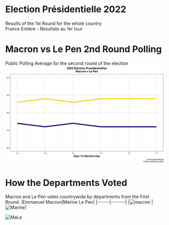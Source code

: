 # Election Présidentielle 2022
Results of the 1st Round for the whole country<br>
France Entière - Résultats au 1er tour 

# Macron vs Le Pen 2nd Round Polling
Public Polling Average for the second round of the election
![polls](/files/MaLe.png)
# How the Departments Voted
Macron and Le Pen votes countrywide by departments from the First Round.
|Emmanuel Macron|Marine Le Pen|
|------|-------|
|![macron](/files/macronvote.png) | ![Marine](/files/marinevote.png)|

![MaLe](/files/macle.svg) 
